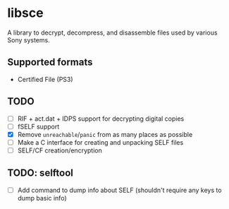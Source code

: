 # libsce

A library to decrypt, decompress, and disassemble files used by various Sony systems.

## Supported formats

- Certified File (PS3)

## TODO

- [ ] RIF + act.dat + IDPS support for decrypting digital copies
- [ ] fSELF support
- [x] Remove `unreachable`/`panic` from as many places as possible
- [ ] Make a C interface for creating and unpacking SELF files
- [ ] SELF/CF creation/encryption

## TODO: selftool

- [ ] Add command to dump info about SELF (shouldn't require any keys to dump basic info)
